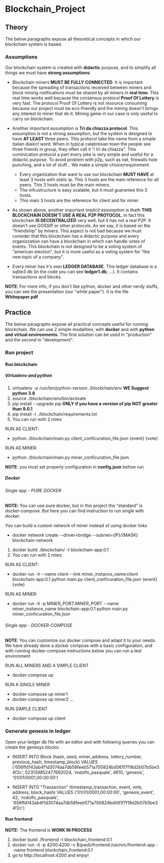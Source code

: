# Blockchain_Project

## Theory
The below paragraphs expose all theoretical concepts in which our blockchain system is based.

### Assumptions
Our blockchain system is created with **didactic** purpose, and to simplify all things we
must have **strong assumptions**:

* Blockchain miners **MUST BE FULLY CONNECTED**. It is important because the spreading of transactions received
between miners and block mining notifications must be shared by all miners in **real time**.
This real time works well because the consensus protocol **Proof Of Lottery** is very fast.
The protocol Proof Of Lottery is not resource consuming because our project must be eco-friendly
and the mining doesn't brings any interest to miner that do it.
Mining game in our case is only useful to carry on blockchain.

* Another important assumption is **Tri da chiazza protocol**. This assumption is not a strong assumption,
but the system is designed to have **AT LEAST** three peers.
This protocol take the name from a simple italian dialect word.
When in typical calabresian town the people see three friends in group,
they often call it "i tri da chiazza".
This cominication protocol a part every joke is very simple and useful for a didactic purpose.
To avoid problem with p2p, such as nat, firewalls hole punching, and a lot of stuff...
We make a simple choice/requirement.
  * Every organization that want to use our blockchain **MUST HAVE** at least 3 hosts with static ip.
This 3 hosts are the main reference for all peers. This 3 hosts must be the main miners.
  * The infrustructure is easy scalable, but it must guarantee this 3 hosts.
  * This main 3 hosts are the reference for client and for miner

* As shown above, another important implicit assumption is thath **THIS BLOCKCHAIN DOESN'T USE A REAL P2P PROTOCOL**.
In fact this blockchain **IS DECENTRALIZED** very well, but it has not a real P2P. It doesn't use GOSSIP or other protocols.
As we say, it is based on the "friendship" by miners.
This aspect is not bad because we must consider that this blockchain has a didactic purpose and every organizzation
can have a blockchain in which can handle votes of events.
This blockchain is not designed to be a voting system of "american election", but it is more useful
as a voting system for "the new topic of a company".

* Every miner has it's own **LEDGER DATABASE**. This ledger database is a sqlite3 db (in the code you can see **ledger1.db**, ...).
It contains transactions and blocks.

**NOTE**: For more info, if you don't like python, docker and other nerdy stuffs, you can see the presentation (our "white paper").
It is the file **Whitepaper.pdf**


## Practice
The below paragraphs expose all practical concepts useful for running blockchain.
We can use 2 simple modalities, with **docker** and with **python and virtual environments**.
The first solution can be used in "production" and the second in "development".

### Run project

#### Run blockchain

##### Virtualenv and python
1. virtualenv -p /usr/bin/python-version ./blockchain/env **WE Suggest python 3.8**
2. source ./blockchain/env/bin/activate
3. pip install --upgrade pip **ONLY if you have a version of pip NOT greater than 9.0.1**
4. pip install -r ./blockchain/requirements.txt
5. You can run with 2 roles:

RUN AS CLIENT:
 * python ./blockchain/main.py client_conficuration_file.json {event} {vote}

RUN AS MINER:
  * python ./blockchain/main.py miner_conficuration_file.json

**NOTE**: you must set properly configuration in **config.json** before run

##### Docker
###### Single app - PURE DOCKER
**NOTE:** You can use pure docker, but in this project the "standard" is docker-compose.
But here you can find instruction to run single with docker.

You can build a custom network of miner instead of using docker links
* docker network create --driver=bridge --subnet={IP}/{MASK} blockchain-network

1. docker build ./blockchain/ -t blockchain-app:0.1
2. You can run with 2 roles:

RUN AS CLIENT:
 * docker run -it --name client --link miner_instance_name:client blockchain-app:0.1 python main.py client_conficuration_file.json {event} {vote}

RUN AS MINER:
  * docker run -it -p MINER_PORT:MINER_PORT --name miner_instance_name blockchain-app:0.1 python main.py miner_conficuration_file.json
    
###### Single app - DOCKER-COMPOSE
**NOTE**: You can customize our docker compose and adapt it to your needs. 
We have already done a docker compose with a basic configuration, and with running docker-compose instructions below
you can run a test environment

RUN ALL MINERS AND A SIMPLE CLIENT
* docker-compose up

RUN A SINGLE MINER
* docker-compose up miner1
* docker-compose up miner2
...

RUN SIMPLE CLIENT
* docker-compose up client


### Generate genesis in ledger
Open your ledger db file with an editor and with following queries you can create the genesys blocks:

* INSERT INTO Block (hash, seed, miner_address, lottery_number, previous_hash, timestamp_block) 
VALUES ('656ffd143ab4f1d3074aa7db58feeb571a700824bd061f7f18d2b07b5be34f2c', 523139852477692024, 'rodolfo_pasquale', 4610, 'genesis', '01/01/0001,00:00:00')

* INSERT INTO "Transaction" (timestamp_transaction, event, vote, address, block_hash) 
VALUES ('01/01/0001,00:00:00', 'genesis_event', 42, 'rodolfo_pasquale', '656ffd143ab4f1d3074aa7db58feeb571a700824bd061f7f18d2b07b5be34f2c')


#### Run frontend

**NOTE:** The frontend is **WORK IN PROCESS**
1. docker build ./frontend -t blockchain_frontend:0.1
2. docker run -it -p 4200:4200 -v $(pwd)/frontend:/usr/src/frontend-app --name frontend blockchain_frontend:0.1
3. go to http://localhost:4200 and enjoy!

<!-- ### Run frontend **AFTER** installation
* docker start frontend --interactive

### Generate new angular component (USING DOCKER)
* docker exec -it frontend ng generate component component_name
**NOTE**: if you have Angular installed or you have VS Code tools for angular
you can make operations easier

### Install a dependencies for Angular
1. docker exec -it frontend npm install --save dependency_name
2. docker commit frontend blockchain_frontend:0.1 **IMPORTANT if you wan't rebuild image every time** -->
